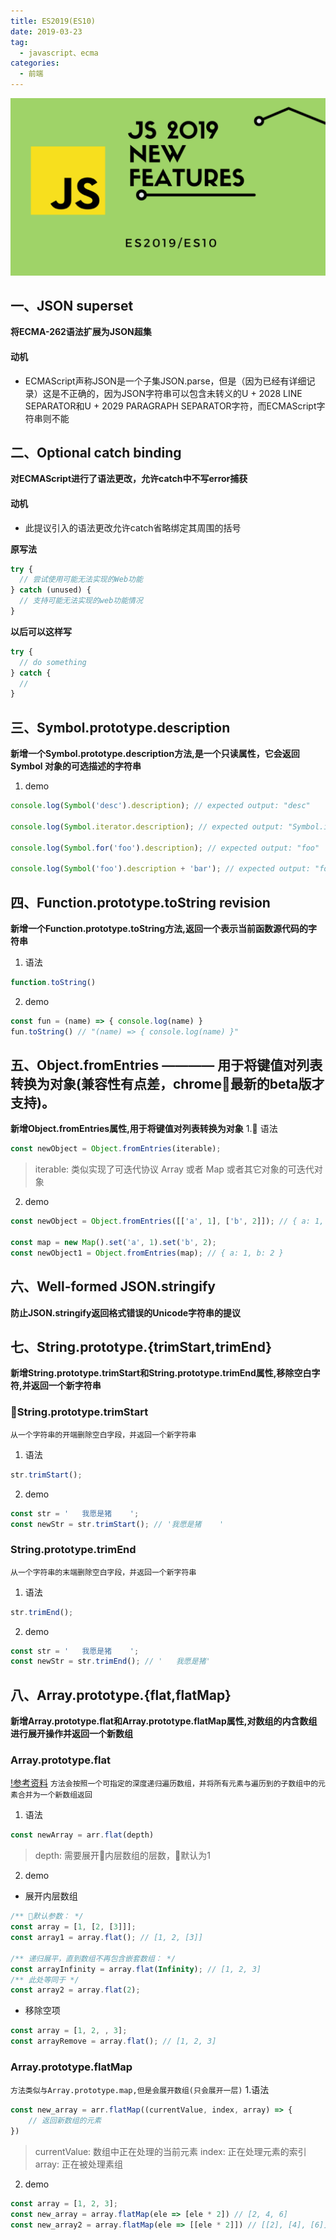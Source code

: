 ```yaml
---
title: ES2019(ES10)
date: 2019-03-23
tag: 
  - javascript、ecma
categories:
  - 前端
---
```

![](/imgs/javascript/theme/es10.png)

## 一、JSON superset
**将ECMA-262语法扩展为JSON超集**
#### 动机
* ECMAScript声称JSON是一个子集JSON.parse，但是（因为已经有详细记录）这是不正确的，因为JSON字符串可以包含未转义的U + 2028 LINE SEPARATOR和U + 2029 PARAGRAPH SEPARATOR字符，而ECMAScript字符串则不能

## 二、Optional catch binding
**对ECMAScript进行了语法更改，允许catch中不写error捕获**
#### 动机
* 此提议引入的语法更改允许catch省略绑定其周围的括号

**原写法**

```javascript
try {
  // 尝试使用可能无法实现的Web功能
} catch (unused) {
  // 支持可能无法实现的web功能情况
}
```

**以后可以这样写**
```javascript
try {
  // do something
} catch {
  //
}
```

## 三、Symbol.prototype.description
**新增一个Symbol.prototype.description方法,是一个只读属性，它会返回 Symbol 对象的可选描述的字符串**
1. demo

```javascript
console.log(Symbol('desc').description); // expected output: "desc"

console.log(Symbol.iterator.description); // expected output: "Symbol.iterator"

console.log(Symbol.for('foo').description); // expected output: "foo"

console.log(Symbol('foo').description + 'bar'); // expected output: "foobar"
```

## 四、Function.prototype.toString revision
**新增一个Function.prototype.toString方法,返回一个表示当前函数源代码的字符串**
1. 语法

```javascript
function.toString()
```
2. demo

```javascript
const fun = (name) => { console.log(name) }
fun.toString() // "(name) => { console.log(name) }"
```

## 五、Object.fromEntries ———— 用于将键值对列表转换为对象(兼容性有点差，chrome最新的beta版才支持)。
**新增Object.fromEntries属性,用于将键值对列表转换为对象**
1. 语法

```javascript
const newObject = Object.fromEntries(iterable);
```
> iterable: 类似实现了可迭代协议 Array 或者 Map 或者其它对象的可迭代对象
2. demo

```javascript
const newObject = Object.fromEntries([['a', 1], ['b', 2]]); // { a: 1, b: 2 }

const map = new Map().set('a', 1).set('b', 2);
const newObject1 = Object.fromEntries(map); // { a: 1, b: 2 }
```

## 六、Well-formed JSON.stringify
**防止JSON.stringify返回格式错误的Unicode字符串的提议**

## 七、String.prototype.{trimStart,trimEnd}
**新增String.prototype.trimStart和String.prototype.trimEnd属性,移除空白字符,并返回一个新字符串**
### String.prototype.trimStart
`从一个字符串的开端删除空白字段，并返回一个新字符串`
1. 语法

```javascript
str.trimStart();
```
2. demo

```javascript
const str = '   我愿是猪    ';
const newStr = str.trimStart(); // '我愿是猪    '
```
### String.prototype.trimEnd
`从一个字符串的末端删除空白字段，并返回一个新字符串`
1. 语法

```javascript
str.trimEnd();
```
2. demo

```javascript
const str = '   我愿是猪    ';
const newStr = str.trimEnd(); // '   我愿是猪'
```

## 八、Array.prototype.{flat,flatMap}
**新增Array.prototype.flat和Array.prototype.flatMap属性,对数组的内含数组进行展开操作并返回一个新数组**
### Array.prototype.flat
[!参考资料](https://developers.google.com/web/updates/2018/03/smooshgate)
`方法会按照一个可指定的深度递归遍历数组，并将所有元素与遍历到的子数组中的元素合并为一个新数组返回`
1. 语法

```javascript
const newArray = arr.flat(depth)
```
> depth: 需要展开内层数组的层数，默认为1
2. demo
* 展开内层数组

```javascript
/** 默认参数： */
const array = [1, [2, [3]]];
const array1 = array.flat(); // [1, 2, [3]]

/** 递归展平，直到数组不再包含嵌套数组： */
const arrayInfinity = array.flat(Infinity); // [1, 2, 3]
/** 此处等同于 */
const array2 = array.flat(2);
```
* 移除空项

```javascript
const array = [1, 2, , 3];
const arrayRemove = array.flat(); // [1, 2, 3]
```
### Array.prototype.flatMap
`方法类似与Array.prototype.map,但是会展开数组(只会展开一层)`
1.语法

```javascript
const new_array = arr.flatMap((currentValue, index, array) => {
    // 返回新数组的元素
})
```
> currentValue: 数组中正在处理的当前元素
> index: 正在处理元素的索引
> array: 正在被处理素组
2. demo

```javascript
const array = [1, 2, 3];
const new_array = array.flatMap(ele => [ele * 2]) // [2, 4, 6]
const new_array2 = array.flatMap(ele => [[ele * 2]]) // [[2], [4], [6]]
```